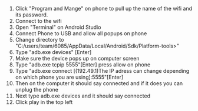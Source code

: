1. Click "Program and Mange" on phone to pull up the name of the wifi and its password.
2. Connect to the wifi
3. Open "Terminal" on Android Studio
4. Connect Phone to USB and allow all popups on phone
5. Change directory to "C:/users/team/6085/AppData/Local/Android/Sdk/Platform-tools>"
6. Type "adb.exe devices" [Enter]
7. Make sure the device pops up on computer screen
8. Type "adb.exe tcpip 5555"[Enter] press allow on phone
9. Type "adb.exe connect [(192.49.1)The IP adress can change depending on which phone you are using]:5555"[Enter]
10. Then on the computer it should say connected and if it does you can unplug the phone
11. Next type adb.exe devices and it should say connected
12. Click play in the top left
